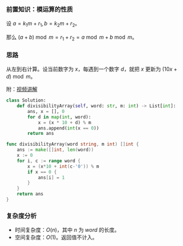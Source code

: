 ### 前置知识：模运算的性质

设 $a=k_1m+r_1,b=k_2m+r_2$。

那么 $(a+b)\bmod m = r_1+ r_2 = a\bmod m + b\bmod m$。

### 思路

从左到右计算。设当前数字为 $x$，每遇到一个数字 $d$，就把 $x$ 更新为 $(10x+d)\bmod m$。

附：[视频讲解](https://www.bilibili.com/video/BV1wj411G7sH/)

```py [sol1-Python3]
class Solution:
    def divisibilityArray(self, word: str, m: int) -> List[int]:
        ans, x = [], 0
        for d in map(int, word):
            x = (x * 10 + d) % m
            ans.append(int(x == 0))
        return ans
```

```go [sol1-Go]
func divisibilityArray(word string, m int) []int {
	ans := make([]int, len(word))
	x := 0
	for i, c := range word {
		x = (x*10 + int(c-'0')) % m
		if x == 0 {
			ans[i] = 1
		}
	}
	return ans
}
```

### 复杂度分析

- 时间复杂度：$O(n)$，其中 $n$ 为 $\textit{word}$ 的长度。
- 空间复杂度：$O(1)$。返回值不计入。
